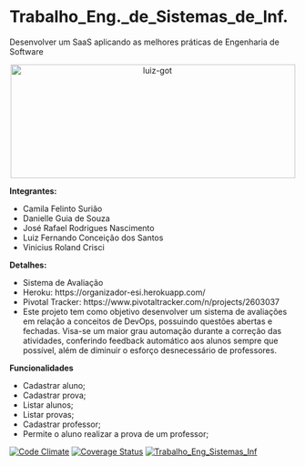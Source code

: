 # Trabalho_Eng._de_Sistemas_de_Inf.
Desenvolver um SaaS aplicando as melhores práticas de Engenharia de Software


<div align="center">
 <img alt="luiz-got" height="200" width="500" src="https://media.giphy.com/media/UehcPssUfgQUM/giphy.gif">
</div>


<b>Integrantes:</b> 

<ul>
 <li>Camila Felinto Surião</li>
 <li>Danielle Guia de Souza</li>
 <li>José Rafael Rodrigues Nascimento</li>
 <li>Luiz Fernando Conceição dos Santos</li>
 <li>Vinicius Roland Crisci</li>
</ul>

<b>Detalhes:</b> 

<ul>
 <li>Sistema de Avaliação</li>
 <li>Heroku: https://organizador-esi.herokuapp.com/ </li>
 <li>Pivotal Tracker: https://www.pivotaltracker.com/n/projects/2603037 </li>
 <li>Este projeto tem como objetivo desenvolver um sistema de avaliações em relação a conceitos de DevOps, possuindo questões abertas e fechadas. Visa-se um maior grau automação durante a correção das atividades, conferindo feedback automático aos alunos sempre que possível, além de diminuir o esforço desnecessário de professores.
</li>
</ul>

<b> Funcionalidades </b>
<ul>
 <li>Cadastrar aluno;</li>
 <li>Cadastrar prova;</li>
  <li>Listar alunos;</li>
 <li>Listar provas;</li>
 <li>Cadastrar professor;</li>
 <li>Permite o aluno realizar a prova de um professor;</li>
</ul>



[![Code Climate](https://codeclimate.com/github/LuizFernando4186/Trabalho_Eng_de_Sistemas_de_Inf/badges/gpa.svg)](https://codeclimate.com/github/LuizFernando4186/Trabalho_Eng_de_Sistemas_de_Inf)
[![Coverage Status](https://coveralls.io/repos/github/LuizFernando4186/Trabalho_Eng_de_Sistemas_de_Inf/badge.svg?branch=main)](https://coveralls.io/github/LuizFernando4186/Trabalho_Eng_de_Sistemas_de_Inf?branch=main)
[![Trabalho_Eng_Sistemas_Inf](https://github.com/LuizFernando4186/Trabalho_Eng_de_Sistemas_de_Inf/actions/workflows/main.yml/badge.svg)](https://github.com/LuizFernando4186/Trabalho_Eng_de_Sistemas_de_Inf/actions/workflows/main.yml)

